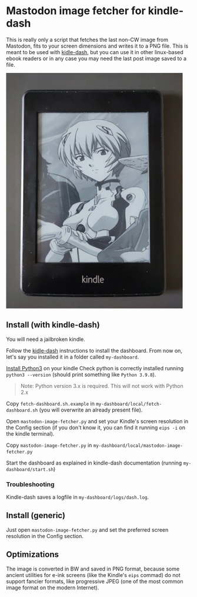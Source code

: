 # Mastodon image fetcher for kindle-dash

This is really only a script that fetches the last non-CW image from Mastodon, fits to your screen dimensions and writes it to a PNG file.
This is meant to be used with [kidle-dash](https://github.com/pascalw/kindle-dash), but you can use it in other linux-based ebook readers or in any case you may need the last post image saved to a file.

![Kindle dashboard showing Mastodon post image](images/readme-image.jpg)

## Install (with kindle-dash)

You will need a jailbroken kindle.

Follow the [kidle-dash](https://github.com/pascalw/kindle-dash) instructions to install the dashboard. From now on, let's say you installed it in a folder called `my-dashboard`.

[Install Python3](https://wiki.mobileread.com/wiki/Python_on_Kindle) on your kindle
Check python is correctly installed running `python3 --version` (should print something like `Python 3.9.8`).

> Note: Python version 3.x is required. This will not work with Python 2.x

Copy `fetch-dashboard.sh.example` in `my-dashboard/local/fetch-dashboard.sh` (you will overwrite an already present file).

Open `mastodon-image-fetcher.py` and set your Kindle's screen resolution in the Config section (if you don't know it, you can find it running `eips -i` on the kindle terminal).

Copy `mastodon-image-fetcher.py` in `my-dashboard/local/mastodon-image-fetcher.py`

Start the dashboard as explained in kindle-dash documentation (running `my-dashboard/start.sh`)

### Troubleshooting

Kindle-dash saves a logfile in `my-dashboard/logs/dash.log`.

## Install (generic)
Just open `mastodon-image-fetcher.py` and set the preferred screen resolution in the Config section.

## Optimizations

The image is converted in BW and saved in PNG format, because some ancient utilities for e-ink screens (like the Kindle's `eips` commad) do not support fancier formats, like progressive JPEG (one of the most common image format on the modern Internet).
